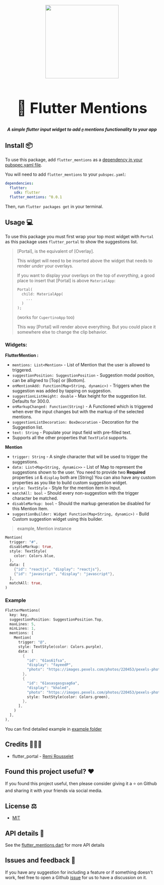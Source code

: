 <p align="center">
  <img src="https://i.imgur.com/JVM530f.png" width="240" />
  <h1 align="center" style="font-size: 48px;">📛 Flutter Mentions</h1>
  <h5 align="center">A simple flutter input widget to add <code>@</code> mentions functionality to your app</h5>
</p>

## Install 📦

To use this package, add `flutter_mentions` as a [dependency in your pubspec.yaml file](https://flutter.io/platform-plugins/).

You will need to add `flutter_mentions` to your `pubspec.yaml`:

```yaml
dependencies:
  flutter:
    sdk: flutter
  flutter_mentions: ^0.0.1
```

Then, run `flutter packages get` in your terminal.

## Usage 💻

To use this package you must first wrap your top most widget with `Portal` as this package uses `flutter_portal` to show the suggestions list.

> [Portal], is the equivalent of [Overlay].
>
>  This widget will need to be inserted above the widget that needs to render
>  _under_ your overlays.
>
>  If you want to display your overlays on the top of _everything_, a good place
>  to insert that [Portal] is above `MaterialApp`:
>
>  ```dart
>  Portal(
>    child: MaterialApp(
>      ...
>    )
>  );
>  ```
>
>  (works for `CupertinoApp` too)
>
>  This way [Portal] will render above everything. But you could place it
>  somewhere else to change the clip behavior.

### Widgets:

**FlutterMention :**

- `mentions: List<Mention>` - List of Mention that the user is allowed to triggered.
- `suggestionPosition: SuggestionPosition` - Suggestion modal position, can be alligned to [Top] or [Bottom].
- `onMentionAdd: Function(Map<String, dynamic>)` - Triggers when the suggestion was added by tapping on suggestion.
- `suggestionListHeight: double` - Max height for the suggestion list. Defaults for 300.0.
- `onMarkupChanged: Function(String)` - A Functioned which is triggered when ever the input changes but with the markup of the selected mentions.
- `suggestionListDecoration: BoxDecoration` - Decoration for the Suggestion list.
- `text: String` - Populate your input field with pre-filled text.
- Supports all the other properties that `TextField` supports.


**Mention**

- `trigger: String` - A single character that will be used to trigger the suggestions.
- `data: List<Map<String, dynamic>>` - List of Map to represent the suggestions shown to the user. You need to provide two **Required** properties `id` & `display` both are [String] You can also have any custom properties as you like to build custom suggestion widget.
- `style: TextStyle` - Style for the mention item in Input.
- `matchAll: bool` - Should every non-suggestion with the trigger character be matched.
- `disableMarkup: bool` - Should the markup generation be disabled for this Mention Item.
- `suggestionBuilder: Widget Function(Map<String, dynamic>)` - Build Custom suggestion widget using this builder.

> example, Mention instance

```dart
Mention(
  trigger: "#",
  disableMarkup: true,
  style: TextStyle(
    color: Colors.blue,
  ),
  data: [
    {"id": "reactjs", "display": "reactjs"},
    {"id": "javascript", "display": "javascript"},
  ],
  matchAll: true,
)
```

### Example

```dart
FlutterMentions(
  key: key,
  suggestionPosition: SuggestionPosition.Top,
  maxLines: 5,
  minLines: 1,
  mentions: [
    Mention(
      trigger: "@",
      style: TextStyle(color: Colors.purple),
      data: [
        {
          "id": "61as61fsa",
          "display": "fayeedP",
          "photo": "https://images.pexels.com/photos/220453/pexels-photo-220453.jpeg"
        },
        {
          "id": "61asasgasgsag6a",
          "display": "khaled",
          "photo": "https://images.pexels.com/photos/220453/pexels-photo-220453.jpeg",
          style: TextStyle(color: Colors.green),
        },
      ],
    )
  ],
),       
```

You can find detailed example in [example folder](https://github.com/fayeed/flutter_mentions/blob/master/example/lib/main.dart)

## Credits 👨🏻‍💻

- flutter_portal - [Remi Rousselet](https://github.com/rrousselGit/flutter_portal)

## Found this project useful? ❤️

If you found this project useful, then please consider giving it a ⭐️ on Github and sharing it with your friends via social media.

## License ⚖️

- [MIT](https://github.com/fayeed/flutter_mentions/blob/master/LICENSE)

## API details 📝

See the [flutter_mentions.dart](https://github.com/fayeed/flutter_mentions/blob/master/lib/flutter_mentions.dart) for more API details

## Issues and feedback 💭

If you have any suggestion for including a feature or if something doesn't work, feel free to open a Github [issue](https://github.com/fayeed/flutter_mentions/issues) for us to have a discussion on it.
